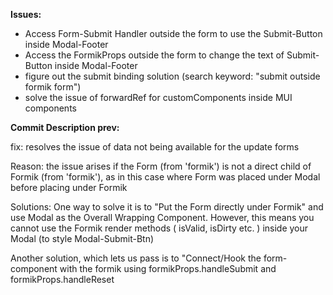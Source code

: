 **Issues:**

- Access Form-Submit Handler outside the form to use the Submit-Button inside Modal-Footer
- Access the FormikProps outside the form to change the text of Submit-Button inside Modal-Footer
- figure out the submit binding solution (search keyword: "submit outside formik form")
- solve the issue of forwardRef for customComponents inside MUI components

**Commit Description prev:**

fix: resolves the issue of data not being available for the update forms

Reason: the issue arises if the Form (from 'formik') is not a direct child of Formik (from 'formik'), as in this case where Form was placed under Modal before placing under Formik

Solutions:
One way to solve it is to
"Put the Form directly under Formik"
and use Modal as the Overall Wrapping Component. However, this means you cannot use the Formik render methods ( isValid, isDirty etc. ) inside your Modal (to style Modal-Submit-Btn)

Another solution, which lets us pass is to
"Connect/Hook the form-component with the formik using formikProps.handleSubmit and formikProps.handleReset
